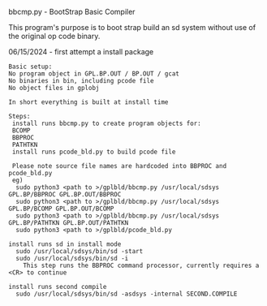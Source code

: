 bbcmp.py - BootStrap Basic Compiler 

This program's purpose is to boot strap build an sd system without use of the original op code binary.

06/15/2024 - first attempt a install package

    Basic setup:
    No program object in GPL.BP.OUT / BP.OUT / gcat
    No binaries in bin, including pcode file
    No object files in gplobj
    
    In short everything is built at install time
    
    Steps:
     install runs bbcmp.py to create program objects for:
     BCOMP
     BBPROC
     PATHTKN
     install runs pcode_bld.py to build pcode file
     
     Please note source file names are hardcoded into BBPROC and pcode_bld.py
     eg)
      sudo python3 <path to >/gplbld/bbcmp.py /usr/local/sdsys GPL.BP/BBPROC GPL.BP.OUT/BBPROC
      sudo python3 <path to >/gplbld/bbcmp.py /usr/local/sdsys GPL.BP/BCOMP GPL.BP.OUT/BCOMP
      sudo python3 <path to >/gplbld/bbcmp.py /usr/local/sdsys GPL.BP/PATHTKN GPL.BP.OUT/PATHTKN
      sudo python3 <path to >/gplbld/pcode_bld.py
	  
	install runs sd in install mode
	  sudo /usr/local/sdsys/bin/sd -start
	  sudo /usr/local/sdsys/bin/sd -i
	    This step runs the BBPROC command processor, currently requires a <CR> to continue
		
	install runs second compile
	  sudo /usr/local/sdsys/bin/sd -asdsys -internal SECOND.COMPILE   
